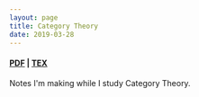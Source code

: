 ```yaml
---
layout: page
title: Category Theory
date: 2019-03-28
---
```

#### [PDF](/math/cat-theory/cat-theory.pdf) | [TEX](https://github.com/aryamanmaithani/math/tree/master/cat-theory)

Notes I'm making while I study Category Theory. 
